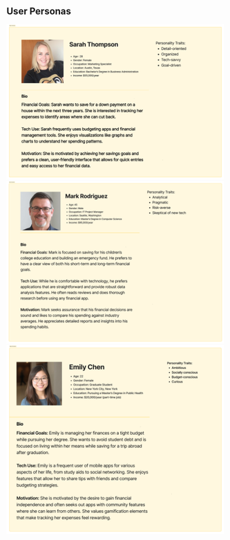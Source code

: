 ## User Personas

![Sarah Thompson](https://github.com/emil-vincic/HCI-2024-25/blob/2963ca9db6599ae4842280a2ff25e04b1788c892/User%20personas%20and%20information%20architecture/Basic%20information.png)
![Mark Rodriguez](https://github.com/emil-vincic/HCI-2024-25/blob/2963ca9db6599ae4842280a2ff25e04b1788c892/User%20personas%20and%20information%20architecture/MarkRodriguez.png)
![Emily Chen](https://github.com/emil-vincic/HCI-2024-25/blob/9988b2d33e01988b0ab1b97068acdc23ced452e3/User%20personas%20and%20information%20architecture/EmilyChen.png)
